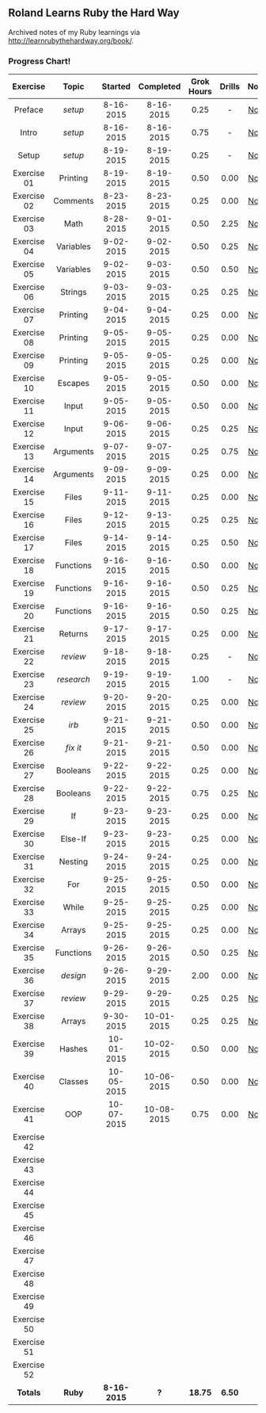 ## Roland Learns Ruby the Hard Way
Archived notes of my Ruby learnings via http://learnrubythehardway.org/book/.

### Progress Chart!
| Exercise    | Topic      | Started       | Completed     | Grok Hours    | Drills       | Notes |
|:-----------:|:----------:|:-------------:|:-------------:|:-------------:|:------------:|:-----:|
| Preface     | _setup_    | 8-16-2015     | 8-16-2015     | 0.25          | -            | [Notes](Exercise%2000%20-%20Preface) |
| Intro       | _setup_    | 8-16-2015     | 8-16-2015     | 0.75          | -            | [Notes](Exercise%2000%20-%20The%20Introduction) |
| Setup       | _setup_    | 8-19-2015     | 8-19-2015     | 0.25          | -            | [Notes](Exercise%2000%20-%20The%20Setup) |
| Exercise 01 | Printing   | 8-19-2015     | 8-19-2015     | 0.50          | 0.00         | [Notes](Exercises%2001-10/Exercise%2001%20-%20A%20Good%20First%20Program) |
| Exercise 02 | Comments   | 8-23-2015     | 8-23-2015     | 0.25          | 0.00         | [Notes](Exercises%2001-10/Exercise%2002%20-%20Comments%20and%20Pound%20Characters) |
| Exercise 03 | Math       | 8-28-2015     | 9-01-2015     | 0.50          | 2.25         | [Notes](Exercises%2001-10/Exercise%2003%20-%20Numbers%20and%20Math) |
| Exercise 04 | Variables  | 9-02-2015     | 9-02-2015     | 0.50          | 0.25         | [Notes](Exercises%2001-10/Exercise%2004%20-%20Variables%20and%20Names) |
| Exercise 05 | Variables  | 9-02-2015     | 9-03-2015     | 0.50          | 0.50         | [Notes](Exercises%2001-10/Exercise%2005%20-%20More%20Variables%20and%20Printing) |
| Exercise 06 | Strings    | 9-03-2015     | 9-03-2015     | 0.25          | 0.25         | [Notes](Exercises%2001-10/Exercise%2006%20-%20Strings%20and%20Text) |
| Exercise 07 | Printing   | 9-04-2015     | 9-04-2015     | 0.25          | 0.00         | [Notes](Exercises%2001-10/Exercise%2007%20-%20More%20Printing) |
| Exercise 08 | Printing   | 9-05-2015     | 9-05-2015     | 0.25          | 0.00         | [Notes](Exercises%2001-10/Exercise%2008%20-%20Printing%20Printing) |
| Exercise 09 | Printing   | 9-05-2015     | 9-05-2015     | 0.25          | 0.00         | [Notes](Exercises%2001-10/Exercise%2009%20-%20Printing%20Printing%20Printing) |
| Exercise 10 | Escapes    | 9-05-2015     | 9-05-2015     | 0.50          | 0.00         | [Notes](Exercises%2001-10/Exercise%2010%20-%20What%20Was%20That) |
| Exercise 11 | Input      | 9-05-2015     | 9-05-2015     | 0.50          | 0.00         | [Notes](Exercises%2011-20/Exercise%2011%20-%20More%20Questions) |
| Exercise 12 | Input      | 9-06-2015     | 9-06-2015     | 0.25          | 0.25         | [Notes](Exercises%2011-20/Exercise%2012%20-%20Prompting%20People%20for%20Numbers) |
| Exercise 13 | Arguments  | 9-07-2015     | 9-07-2015     | 0.25          | 0.75         | [Notes](Exercises%2011-20/Exercise%2013%20-%20Parameters%20Unpacking%20Variables) |
| Exercise 14 | Arguments  | 9-09-2015     | 9-09-2015     | 0.25          | 0.00         | [Notes](Exercises%2011-20/Exercise%2014%20-%20Prompting%20and%20Passing) |
| Exercise 15 | Files      | 9-11-2015     | 9-11-2015     | 0.25          | 0.00         | [Notes](Exercises%2011-20/Exercise%2015%20-%20Reading%20Files) |
| Exercise 16 | Files      | 9-12-2015     | 9-13-2015     | 0.25          | 0.25         | [Notes](Exercises%2011-20/Exercise%2016%20-%20Reading%20and%20Writing%20Files) |
| Exercise 17 | Files      | 9-14-2015     | 9-14-2015     | 0.25          | 0.50         | [Notes](Exercises%2011-20/Exercise%2017%20-%20More%20Files) |
| Exercise 18 | Functions  | 9-16-2015     | 9-16-2015     | 0.50          | 0.00         | [Notes](Exercises%2011-20/Exercise%2018%20-%20Names%20Variables%20Code%20Functions) |
| Exercise 19 | Functions  | 9-16-2015     | 9-16-2015     | 0.50          | 0.25         | [Notes](Exercises%2011-20/Exercise%2019%20-%20Functions%20and%20Variables) |
| Exercise 20 | Functions  | 9-16-2015     | 9-16-2015     | 0.50          | 0.25         | [Notes](Exercises%2011-20/Exercise%2020%20-%20Functions%20and%20Files) |
| Exercise 21 | Returns    | 9-17-2015     | 9-17-2015     | 0.25          | 0.00         | [Notes](Exercises%2021-30/Exercise%2021%20-%20Functions%20Can%20Return%20Something) |
| Exercise 22 | _review_   | 9-18-2015     | 9-18-2015     | 0.25          | -            | [Notes](Exercises%2021-30/Exercise%2022%20-%20What%20Do%20You%20Know%20So%20Far) |
| Exercise 23 | _research_ | 9-19-2015     | 9-19-2015     | 1.00          | -            | [Notes](Exercises%2021-30/Exercise%2023%20-%20Read%20Some%20Code) |
| Exercise 24 | _review_   | 9-20-2015     | 9-20-2015     | 0.25          | 0.00         | [Notes](Exercises%2021-30/Exercise%2024%20-%20More%20Practice) |
| Exercise 25 | _irb_      | 9-21-2015     | 9-21-2015     | 0.50          | 0.00         | [Notes](Exercises%2021-30/Exercise%2025%20-%20Even%20More%20Practice) |
| Exercise 26 | _fix it_   | 9-21-2015     | 9-21-2015     | 0.50          | 0.00         | [Notes](Exercises%2021-30/Exercise%2026%20-%20Congratulations%20Take%20a%20Test) |
| Exercise 27 | Booleans   | 9-22-2015     | 9-22-2015     | 0.25          | 0.00         | [Notes](Exercises%2021-30/Exercise%2027%20-%20Memorizing%20Logic) |
| Exercise 28 | Booleans   | 9-22-2015     | 9-22-2015     | 0.75          | 0.25         | [Notes](Exercises%2021-30/Exercise%2028%20-%20Boolean%20Practice) |
| Exercise 29 | If         | 9-23-2015     | 9-23-2015     | 0.25          | 0.00         | [Notes](Exercises%2021-30/Exercise%2029%20-%20What%20If) |
| Exercise 30 | Else-If    | 9-23-2015     | 9-23-2015     | 0.25          | 0.00         | [Notes](Exercises%2021-30/Exercise%2030%20-%20Else%20and%20If) |
| Exercise 31 | Nesting    | 9-24-2015     | 9-24-2015     | 0.25          | 0.00         | [Notes](Exercises%2031-40/Exercise%2031%20-%20Making%20Decisions) |
| Exercise 32 | For        | 9-25-2015     | 9-25-2015     | 0.50          | 0.00         | [Notes](Exercises%2031-40/Exercise%2032%20-%20Loops%20and%20Arrays) |
| Exercise 33 | While      | 9-25-2015     | 9-25-2015     | 0.25          | 0.00         | [Notes](Exercises%2031-40/Exercise%2033%20-%20While%20Loops) |
| Exercise 34 | Arrays     | 9-25-2015     | 9-25-2015     | 0.25          | 0.00         | [Notes](Exercises%2031-40/Exercise%2034%20-%20Accessing%20Elements%20of%20Arrays) |
| Exercise 35 | Functions  | 9-26-2015     | 9-26-2015     | 0.50          | 0.25         | [Notes](Exercises%2031-40/Exercise%2035%20-%20Branches%20and%20Functions) |
| Exercise 36 | _design_   | 9-26-2015     | 9-29-2015     | 2.00          | 0.00         | [Notes](Exercises%2031-40/Exercise%2036%20-%20Designing%20and%20Debugging) |
| Exercise 37 | _review_   | 9-29-2015     | 9-29-2015     | 0.25          | 0.25         | [Notes](Exercises%2031-40/Exercise%2037%20-%20Symbol%20Review) |
| Exercise 38 | Arrays     | 9-30-2015     | 10-01-2015    | 0.25          | 0.25         | [Notes](Exercises%2031-40/Exercise%2038%20-%20Doing%20Things%20to%20Arrays) |
| Exercise 39 | Hashes     | 10-01-2015    | 10-02-2015    | 0.50          | 0.00         | [Notes](Exercises%2031-40/Exercise%2039%20-%20Hashes%20Oh%20Lovely%20Hashes) |
| Exercise 40 | Classes    | 10-05-2015    | 10-06-2015    | 0.50          | 0.00         | [Notes](Exercises%2031-40/Exercise%2040%20-%20Modules%20Classes%20and%20Objects) |
| Exercise 41 | OOP        | 10-07-2015    | 10-08-2015    | 0.75          | 0.00         | [Notes](Exercises%2041-52/Exercise%2041%20-%20Learnin%20To%20Spea%20Object%20Oriented) |
| Exercise 42 |  |  |  |  |  |  |
| Exercise 43 |  |  |  |  |  |  |
| Exercise 44 |  |  |  |  |  |  |
| Exercise 45 |  |  |  |  |  |  |
| Exercise 46 |  |  |  |  |  |  |
| Exercise 47 |  |  |  |  |  |  |
| Exercise 48 |  |  |  |  |  |  |
| Exercise 49 |  |  |  |  |  |  |
| Exercise 50 |  |  |  |  |  |  |
| Exercise 51 |  |  |  |  |  |  |
| Exercise 52 |  |  |  |  |  |  |
| **Totals**  | **Ruby**   | **8-16-2015** | **?**         | **18.75**     | **6.50**     | -     |
